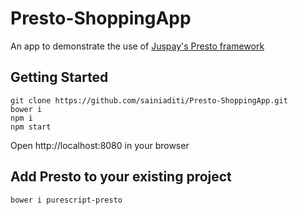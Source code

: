 # Presto-ShoppingApp
An app to demonstrate the use of [Juspay's Presto framework](https://github.com/juspay/purescript-presto)

## Getting Started
```
git clone https://github.com/sainiaditi/Presto-ShoppingApp.git
bower i
npm i
npm start
```
Open http://localhost:8080 in your browser

## Add Presto to your existing project
```
bower i purescript-presto
```
